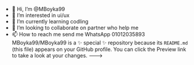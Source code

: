 - 👋 Hi, I’m @MBoyka99
- 👀 I’m interested in ui/ux
- 🌱 I’m currently learning codling
- 💞️ I’m looking to collaborate on partner who help me 
- 📫 How to reach me send me WhatsApp 01012035893
MBoyka99/MBoyka99 is a ✨ special ✨ repository because its `README.md` (this file) appears on your GitHub profile.
You can click the Preview link to take a look at your changes.
--->
